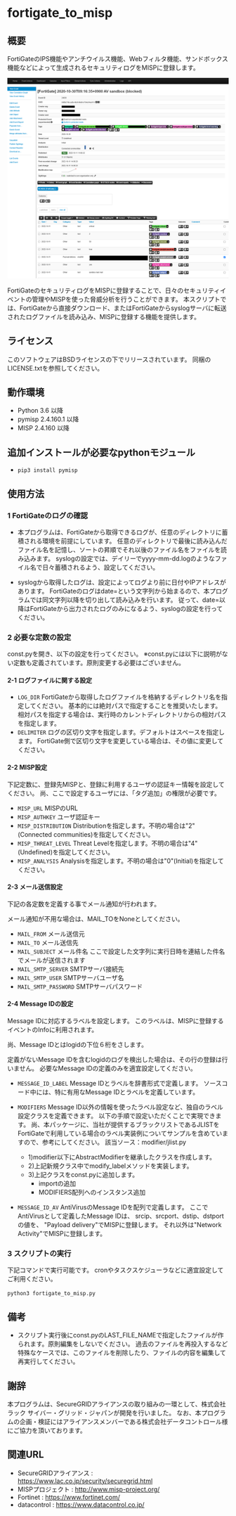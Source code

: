 # fortigate_to_misp


## 概要

FortiGateのIPS機能やアンチウイルス機能、Webフィルタ機能、サンドボックス機能などによって生成されるセキュリティログをMISPに登録します。

![登録されたMISPのWeb画面](images/misp.png "misp")

FortiGateのセキュリティログをMISPに登録することで、日々のセキュリティイベントの管理やMISPを使った脅威分析を行うことができます。
本スクリプトでは、FortiGateから直接ダウンロード、またはFortiGateからsyslogサーバに転送されたログファイルを読み込み、MISPに登録する機能を提供します。


## ライセンス

このソフトウェアはBSDライセンスの下でリリースされています。
同梱のLICENSE.txtを参照してください。

## 動作環境

* Python 3.6 以降
* pymisp 2.4.160.1 以降
* MISP 2.4.160 以降


## 追加インストールが必要なpythonモジュール

* `pip3 install pymisp`


## 使用方法

### 1 FortiGateのログの確認

* 本プログラムは、FortiGateから取得できるログが、任意のディレクトリに蓄積される環境を前提にしています。
任意のディレクトリで最後に読み込んだファイル名を記憶し、ソートの昇順でそれ以後のファイル名をファイルを読み込みます。
syslogの設定では、デイリーでyyyy-mm-dd.logのようなファイル名で日々蓄積されるよう、設定してください。

* syslogから取得したログは、設定によってログより前に日付やIPアドレスがあります。
FortiGateのログはdate=という文字列から始まるので、本プログラムでは同文字列以降を切り出して読み込みを行います。
従って、date=以降はFortiGateから出力されたログのみになるよう、syslogの設定を行ってください。


### 2 必要な定数の設定

const.pyを開き、以下の設定を行ってください。
※const.pyには以下に説明がない定数も定義されています。原則変更する必要はございません。


#### 2-1 ログファイルに関する設定

* `LOG_DIR`
FortiGateから取得したログファイルを格納するディレクトリ名を指定してください。
基本的には絶対パスで指定することを推奨いたします。
相対パスを指定する場合は、実行時のカレントディレクトリからの相対パスを指定します。
* `DELIMITER`
ログの区切り文字を指定します。デフォルトはスペースを指定します。
FortiGate側で区切り文字を変更している場合は、その値に変更してください。


#### 2-2 MISP設定

下記定数に、登録先MISPと、登録に利用するユーザの認証キー情報を設定してください。
尚、ここで設定するユーザには、「タグ追加」の権限が必要です。

* `MISP_URL`
MISPのURL
* `MISP_AUTHKEY`
ユーザ認証キー
* `MISP_DISTRIBUTION`
Distributionを指定します。不明の場合は"2"(Connected communities)を指定してください。
* `MISP_THREAT_LEVEL`
Threat Levelを指定します。不明の場合は"4"(Undefined)を指定してください。
* `MISP_ANALYSIS`
Analysisを指定します。不明の場合は"0"(Initial)を指定してください。


#### 2-3 メール送信設定

下記の各定数を定義する事でメール通知が行われます。

メール通知が不用な場合は、MAIL_TOをNoneとしてください。

* `MAIL_FROM`
メール送信元
* `MAIL_TO`
メール送信先
* `MAIL_SUBJECT`
メール件名
ここで設定した文字列に実行日時を連結した件名でメールが送信されます
* `MAIL_SMTP_SERVER`
SMTPサーバ接続先
* `MAIL_SMTP_USER`
SMTPサーバユーザ名
* `MAIL_SMTP_PASSWORD`
SMTPサーバパスワード


#### 2-4 Message IDの設定

Message IDに対応するラベルを設定します。
このラベルは、MISPに登録するイベントのInfoに利用されます。

尚、Message IDとはlogidの下位６桁をさします。


定義がないMessage IDを含むlogidのログを検出した場合は、その行の登録は行いません。
必要なMessage IDの定義のみを適宜設定してください。

* `MESSAGE_ID_LABEL`
Message IDとラベルを辞書形式で定義します。
ソースコード中には、特に有用なMessage IDとラベルを定義しています。


* `MODIFIERS`
Message ID以外の情報を使ったラベル設定など、独自のラベル設定クラスを定義できます。
以下の手順で設定いただくことで実現できます。
尚、本パッケージに、当社が提供するブラックリストであるJLISTをFortiGateで利用している場合のラベル実装例についてサンプルを含めていますので、参考にしてください。
該当ソース：modifier/jlist.py
  * 1)modifier以下にAbstractModifierを継承したクラスを作成します。
  * 2)上記新規クラス中でmodify_labelメソッドを実装します。
  * 3)上記クラスをconst.pyに追加します。
    * importの追加
    * MODIFIERS配列へのインスタンス追加

* `MESSAGE_ID_AV`
AntiVirusのMessage IDを配列で定義します。
ここでAntiVirusとして定義したMessage IDは、
srcip、srcport、dstip、dstportの値を、
"Payload delivery"でMISPに登録します。
それ以外は"Network Activity"でMISPに登録します。

### 3 スクリプトの実行

下記コマンドで実行可能です。
cronやタスクスケジューラなどに適宜設定してご利用ください。

`python3 fortigate_to_misp.py`

## 備考

* スクリプト実行後にconst.pyのLAST_FILE_NAMEで指定したファイルが作られます。原則編集をしないでください。
過去のファイルを再投入するなど特殊なケースでは、このファイルを削除したり、ファイルの内容を編集して再実行してください。


## 謝辞

本プログラムは、SecureGRIDアライアンスの取り組みの一環として、株式会社ラック サイバー・グリッド・ジャパンが開発を行いました。
なお、本プログラムの企画・検証にはアライアンスメンバーである株式会社データコントロール様にご協力を頂いております。


## 関連URL

* SecureGRIDアライアンス : https://www.lac.co.jp/security/securegrid.html
* MISPプロジェクト : http://www.misp-project.org/
* Fortinet : https://www.fortinet.com/
* datacontrol : https://www.datacontrol.co.jp/
